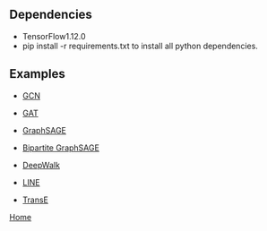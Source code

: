 ## Dependencies

- TensorFlow1.12.0
- pip install -r requirements.txt to install all python dependencies.

## Examples

* [GCN](../examples/tf/gcn/README.md)

* [GAT](../examples/tf/gat/README.md)

* [GraphSAGE](../examples/tf/graphsage/README.md)

* [Bipartite GraphSAGE](../examples/tf/bipartite_graphsage/README.md)

* [DeepWalk](../examples/tf/deepwalk/README.md)

* [LINE](../examples/tf/line/README.md)

* [TransE](../examples/tf/transe/README.md)

[Home](../README.md)
